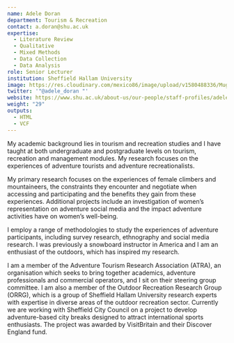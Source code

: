 ```yaml
---
name: Adele Doran
department: Tourism & Recreation
contact: a.doran@shu.ac.uk
expertise:
  - Literature Review
  - Qualitative
  - Mixed Methods
  - Data Collection
  - Data Analysis
role: Senior Lecturer
institution: Sheffield Hallam University
image: https://res.cloudinary.com/mexico86/image/upload/v1580488336/Mug%20Shots/adle_doran_yzxp2o.jpg
twitter: '"@adele_doran "'
website: https://www.shu.ac.uk/about-us/our-people/staff-profiles/adele-doran
weight: "29"
outputs:
  - HTML
  - VCF
---
```


My academic background lies in tourism and recreation studies and I have taught at both undergraduate and postgraduate levels on tourism, recreation and management modules. My research focuses on the experiences of adventure tourists and adventure recreationalists.

My primary research focuses on the experiences of female climbers and mountaineers, the constraints they encounter and negotiate when accessing and participating and the benefits they gain from these experiences. Additional projects include an investigation of women’s representation on adventure social media and the impact adventure activities have on women’s well-being.

I employ a range of methodologies to study the experiences of adventure participants, including survey research, ethnography and social media research. I was previously a snowboard instructor in America and I am an enthusiast of the outdoors, which has inspired my research.

I am a member of the Adventure Tourism Research Association (ATRA), an organisation which seeks to bring together academics, adventure professionals and commercial operators, and I sit on their steering group committee. I am also a member of the Outdoor Recreation Research Group (ORRG), which is a group of Sheffield Hallam University research experts with expertise in diverse areas of the outdoor recreation sector. Currently we are working with Sheffield City Council on a project to develop adventure-based city breaks designed to attract international sports enthusiasts. The project was awarded by VisitBritain and their Discover England fund.
